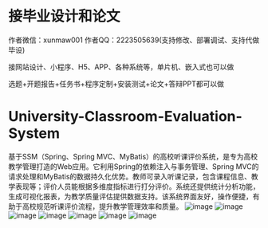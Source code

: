 # 接毕业设计和论文
作者微信：xunmaw001  作者QQ：2223505639(支持修改、部署调试、支持代做毕设)

接网站设计、小程序、H5、APP、各种系统等，单片机、嵌入式也可以做

选题+开题报告+任务书+程序定制+安装测试+论文+答辩PPT都可以做
# University-Classroom-Evaluation-System
基于SSM（Spring、Spring MVC、MyBatis）的高校听课评价系统，是专为高校教学管理打造的Web应用。它利用Spring的依赖注入与事务管理、Spring MVC的请求处理和MyBatis的数据持久化优势。教师可录入听课记录，包含课程信息、教学表现等；评价人员能根据多维度指标进行打分评价。系统还提供统计分析功能，生成可视化报表，为教学质量评估提供数据支持。该系统界面友好，操作便捷，有助于高校规范听课评价流程，提升教学管理效率和质量。 
![image](https://github.com/user-attachments/assets/5a557cd1-31c2-46a0-a6f1-4c6ef0013b9f)
![image](https://github.com/user-attachments/assets/0ffeadc6-1e30-4e9c-a483-f8c876795f3d)
![image](https://github.com/user-attachments/assets/6dcd748c-d2f0-41bf-b70f-83ba9375ce44)
![image](https://github.com/user-attachments/assets/952fd806-394e-41ff-afb8-694bf7583deb)
![image](https://github.com/user-attachments/assets/2da740f9-04a5-4964-8adc-c7633b19528c)
![image](https://github.com/user-attachments/assets/9f375e3a-921e-4634-a06c-ce9ffd40e879)
![image](https://github.com/user-attachments/assets/131ed486-eb5a-46a9-a12a-80ccd286f8d5)
